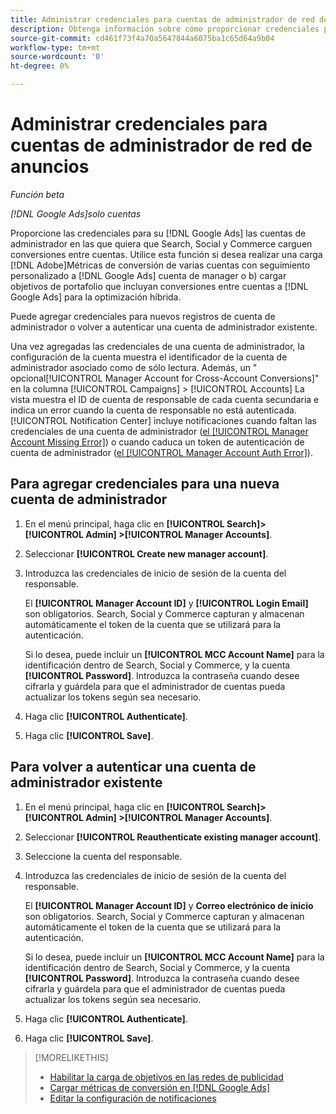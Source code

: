 ```yaml
---
title: Administrar credenciales para cuentas de administrador de red de anuncios
description: Obtenga información sobre cómo proporcionar credenciales para su [!DNL Google Ads] cuentas de responsable.
source-git-commit: cd461f73f4a70a5647844a6075ba1c65d64a9b04
workflow-type: tm+mt
source-wordcount: '0'
ht-degree: 0%

---
```


# Administrar credenciales para cuentas de administrador de red de anuncios

*Función beta*

*[!DNL Google Ads]solo cuentas*

Proporcione las credenciales para su [!DNL Google Ads] las cuentas de administrador en las que quiera que Search, Social y Commerce carguen conversiones entre cuentas. Utilice esta función si desea realizar una carga [!DNL Adobe]Métricas de conversión de varias cuentas con seguimiento personalizado a [!DNL Google Ads] cuenta de manager o b) cargar objetivos de portafolio que incluyan conversiones entre cuentas a [!DNL Google Ads] para la optimización híbrida.

<!-- [Maybe later: and c) sync conversion value rules for accounts that use cross-account conversion tracking with Google Ads.] -->

Puede agregar credenciales para nuevos registros de cuenta de administrador o volver a autenticar una cuenta de administrador existente.

Una vez agregadas las credenciales de una cuenta de administrador, la configuración de la cuenta muestra el identificador de la cuenta de administrador asociado como de sólo lectura. Además, un &quot; opcional[!UICONTROL Manager Account for Cross-Account Conversions]&quot; en la columna [!UICONTROL Campaigns] > [!UICONTROL Accounts] La vista muestra el ID de cuenta de responsable de cada cuenta secundaria e indica un error cuando la cuenta de responsable no está autenticada. [!UICONTROL Notification Center] incluye notificaciones cuando faltan las credenciales de una cuenta de administrador ([el [!UICONTROL Manager Account Missing Error]](/help/search-social-commerce/notifications/notification-about.md)) o cuando caduca un token de autenticación de cuenta de administrador ([el [!UICONTROL Manager Account Auth Error]](/help/search-social-commerce/notifications/notification-about.md)).

## Para agregar credenciales para una nueva cuenta de administrador

1. En el menú principal, haga clic en **[!UICONTROL Search]> [!UICONTROL Admin] >[!UICONTROL Manager Accounts]**.

1. Seleccionar **[!UICONTROL Create new manager account]**.

1. Introduzca las credenciales de inicio de sesión de la cuenta del responsable.

   El **[!UICONTROL Manager Account ID]** y **[!UICONTROL Login Email]** son obligatorios. Search, Social y Commerce capturan y almacenan automáticamente el token de la cuenta que se utilizará para la autenticación.

   Si lo desea, puede incluir un **[!UICONTROL MCC Account Name]** para la identificación dentro de Search, Social y Commerce, y la cuenta **[!UICONTROL Password]**. Introduzca la contraseña cuando desee cifrarla y guárdela para que el administrador de cuentas pueda actualizar los tokens según sea necesario.

1. Haga clic **[!UICONTROL Authenticate]**.

1. Haga clic **[!UICONTROL Save]**.

## Para volver a autenticar una cuenta de administrador existente

1. En el menú principal, haga clic en **[!UICONTROL Search]> [!UICONTROL Admin] >[!UICONTROL Manager Accounts]**.

1. Seleccionar **[!UICONTROL Reauthenticate existing manager account]**.

1. Seleccione la cuenta del responsable.

1. Introduzca las credenciales de inicio de sesión de la cuenta del responsable.

   El **[!UICONTROL Manager Account ID]** y **Correo electrónico de inicio** son obligatorios. Search, Social y Commerce capturan y almacenan automáticamente el token de la cuenta que se utilizará para la autenticación.

   Si lo desea, puede incluir un **[!UICONTROL MCC Account Name]** para la identificación dentro de Search, Social y Commerce, y la cuenta **[!UICONTROL Password]**. Introduzca la contraseña cuando desee cifrarla y guárdela para que el administrador de cuentas pueda actualizar los tokens según sea necesario.

1. Haga clic **[!UICONTROL Authenticate]**.

1. Haga clic **[!UICONTROL Save]**.

>[!MORELIKETHIS]
>
>* [Habilitar la carga de objetivos en las redes de publicidad](/help/search-social-commerce/tools/objective-upload-to-networks.md)
>* [Cargar métricas de conversión en [!DNL Google Ads]](/help/search-social-commerce/tools/conversion-metrics-upload-to-google.md)
>* [Editar la configuración de notificaciones](/help/search-social-commerce/notifications/notification-edit.md)

